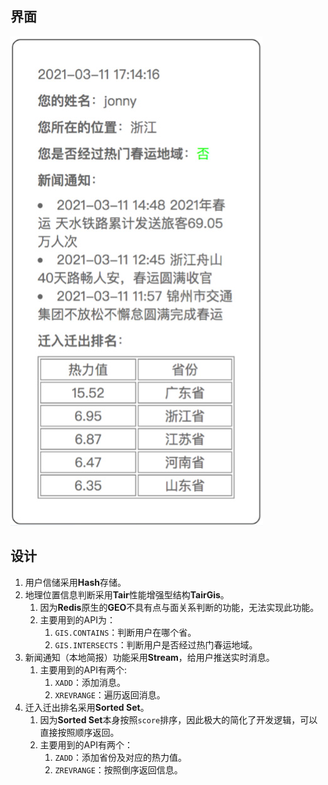 ## 界面

![](../images/10/spring-migration.png)



## 设计

1. 用户信储采用**Hash**存储。
2. 地理位置信息判断采用**Tair**性能增强型结构**TairGis**。
   1. 因为**Redis**原生的**GEO**不具有点与面关系判断的功能，无法实现此功能。
   2. 主要用到的API为：
      1. `GIS.CONTAINS`：判断用户在哪个省。
      2. `GIS.INTERSECTS`：判断用户是否经过热门春运地域。
3. 新闻通知（本地简报）功能采用**Stream**，给用户推送实时消息。
   1. 主要用到的API有两个:
      1. `XADD`：添加消息。
      2. `XREVRANGE`：遍历返回消息。
4. 迁入迁出排名采用**Sorted Set**。
   1. 因为**Sorted Set**本身按照`score`排序，因此极大的简化了开发逻辑，可以直接按照顺序返回。
   2. 主要用到的API有两个：
      1. `ZADD`：添加省份及对应的热力值。
      2. `ZREVRANGE`：按照倒序返回信息。

